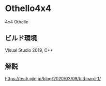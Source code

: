 # Othello4x4
4x4 Othello

## ビルド環境
Visual Studio 2019, C++

## 解説

https://tech.pjin.jp/blog/2020/03/09/bitboard-1/

